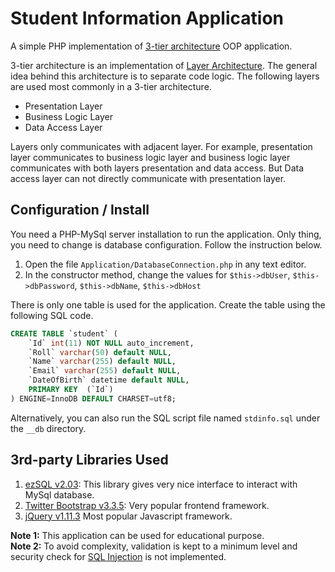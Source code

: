 # Student Information Application
A simple PHP implementation of [3-tier architecture](https://en.wikipedia.org/wiki/Multitier_architecture) OOP application.

3-tier architecture is an implementation of [Layer Architecture](https://en.wikipedia.org/wiki/Multilayered_architecture). 
The general idea behind this architecture is to separate code logic. The following layers are used most commonly in a 
3-tier architecture.

* Presentation Layer
* Business Logic Layer
* Data Access Layer

Layers only communicates with adjacent layer. For example, presentation layer communicates to business logic layer and 
business logic layer communicates with both layers presentation and data access. But Data access layer can not directly 
communicate with presentation layer.

## Configuration / Install
You need a PHP-MySql server installation to run the application. Only thing, you need to change is database configuration.
Follow the instruction below.

1. Open the file `Application/DatabaseConnection.php` in any text editor.
2. In the constructor method, change the values for `$this->dbUser`, `$this->dbPassword`, `$this->dbName`, `$this->dbHost`

There is only one table is used for the application. Create the table using the following SQL code.

```sql
CREATE TABLE `student` (
    `Id` int(11) NOT NULL auto_increment,
    `Roll` varchar(50) default NULL,
    `Name` varchar(255) default NULL,
    `Email` varchar(255) default NULL,
    `DateOfBirth` datetime default NULL,
    PRIMARY KEY  (`Id`)
) ENGINE=InnoDB DEFAULT CHARSET=utf8;
```

Alternatively, you can also run the SQL script file named `stdinfo.sql` under the `__db` directory.

## 3rd-party Libraries Used
1. [ezSQL v2.03](https://github.com/ezSQL/ezSQL): This library gives very nice interface to interact with MySql database.
2. [Twitter Bootstrap v3.3.5](http://getbootstrap.com/): Very popular frontend framework.
3. [jQuery v1.11.3](https://jquery.com/) Most popular Javascript framework.

**Note 1:** This application can be used for educational purpose.<br>
**Note 2:** To avoid complexity, validation is kept to a minimum level and security check for 
[SQL Injection](https://en.wikipedia.org/wiki/SQL_injection) is not implemented.